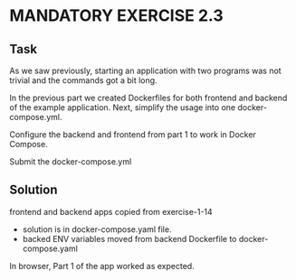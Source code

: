 # MANDATORY EXERCISE 2.3
## Task
As we saw previously, starting an application with two programs was not trivial and the commands got a bit long.

In the previous part we created Dockerfiles for both frontend and backend of the example application. Next, simplify the usage into one docker-compose.yml.

Configure the backend and frontend from part 1 to work in Docker Compose.

Submit the docker-compose.yml

## Solution
frontend and backend apps copied from exercise-1-14

- solution is in docker-compose.yaml file.
- backed ENV variables moved from backend Dockerfile to docker-compose.yaml

In browser, Part 1 of the app worked as expected.